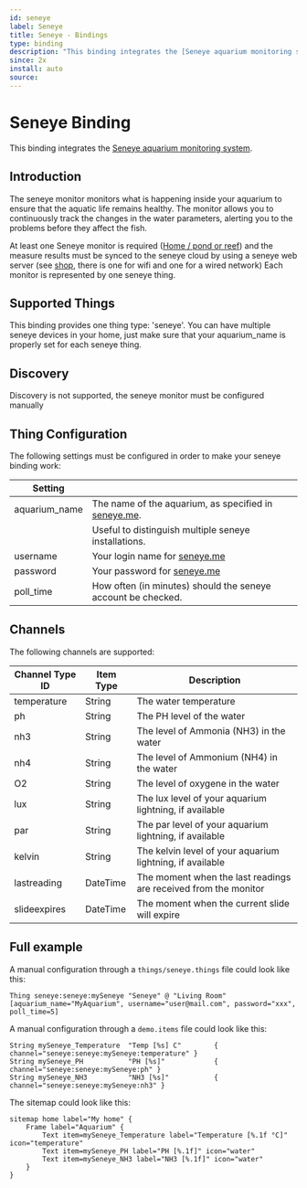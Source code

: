 ```yaml
---
id: seneye
label: Seneye
title: Seneye - Bindings
type: binding
description: "This binding integrates the [Seneye aquarium monitoring system](https://www.seneye.com)."
since: 2x
install: auto
source: 
---
```


<!-- Attention authors: Do not edit directly. Please add your changes to the appropriate source repository -->


# Seneye Binding

This binding integrates the [Seneye aquarium monitoring system](https://www.seneye.com).

## Introduction

The seneye monitor monitors what is happening inside your aquarium to ensure that the aquatic life remains healthy.
The monitor allows you to continuously track the changes in the water parameters, alerting you to the problems before they affect the fish. 

At least one Seneye monitor is required ([Home / pond or reef](https://www.seneye.com/devices/compare)) and the measure results must be synced to the seneye cloud by using a seneye web server (see [shop](https://www.seneye.com/store), there is one for wifi and one for a wired network)
Each monitor is represented by one seneye thing.

## Supported Things

This binding provides one thing type: 'seneye'. 
You can have multiple seneye devices in your home, just make sure that your aquarium_name is properly set for each seneye thing.

## Discovery

Discovery is not supported, the seneye monitor must be configured manually

## Thing Configuration

The following settings must be configured in order to make your seneye binding work:

| Setting              |                                                                                 |
|----------------------|---------------------------------------------------------------------------------|
| aquarium_name        | The name of the aquarium, as specified in [seneye.me](https://www.seneye.me/).  |
|                      | Useful to distinguish multiple seneye installations.                            |
| username             | Your login name for [seneye.me](https://www.seneye.me/)                         |
| password             | Your password for [seneye.me](https://www.seneye.me/)                           |
| poll_time            | How often (in minutes) should the seneye account be checked.                    |

## Channels

The following channels are supported:

| Channel Type ID         | Item Type    | Description                                                      |
|-------------------------|--------------|------------------------------------------------------------------|
| temperature             | String       | The water temperature                                            |
| ph                      | String       | The PH level of the water                                        |
| nh3                     | String       | The level of Ammonia (NH3) in the water                          |
| nh4                     | String       | The level of Ammonium (NH4) in the water                         |
| O2                      | String       | The level of oxygene in the water                                |
| lux                     | String       | The lux level of your aquarium lightning, if available           |
| par                     | String       | The par level of your aquarium lightning, if available           |
| kelvin                  | String       | The kelvin level of your aquarium lightning, if available        |
| lastreading             | DateTime     | The moment when the last readings are received from the monitor  |
| slideexpires            | DateTime     | The moment when the current slide will expire                    |

## Full example

A manual configuration through a `things/seneye.things` file could look like this:

```
Thing seneye:seneye:mySeneye "Seneye" @ "Living Room" [aquarium_name="MyAquarium", username="user@mail.com", password="xxx", poll_time=5]
```

A manual configuration through a `demo.items` file could look like this:

```
String mySeneye_Temperature  "Temp [%s] C"        { channel="seneye:seneye:mySeneye:temperature" }
String mySeneye_PH           "PH [%s]"            { channel="seneye:seneye:mySeneye:ph" }
String mySeneye_NH3          "NH3 [%s]"           { channel="seneye:seneye:mySeneye:nh3" }
```

The sitemap could look like this:

```
sitemap home label="My home" {
    Frame label="Aquarium" {
        Text item=mySeneye_Temperature label="Temperature [%.1f °C]" icon="temperature"
        Text item=mySeneye_PH label="PH [%.1f]" icon="water"
        Text item=mySeneye_NH3 label="NH3 [%.1f]" icon="water"
    }
}
```

<DocPreviousVersions/>
<EditPageLink/>
